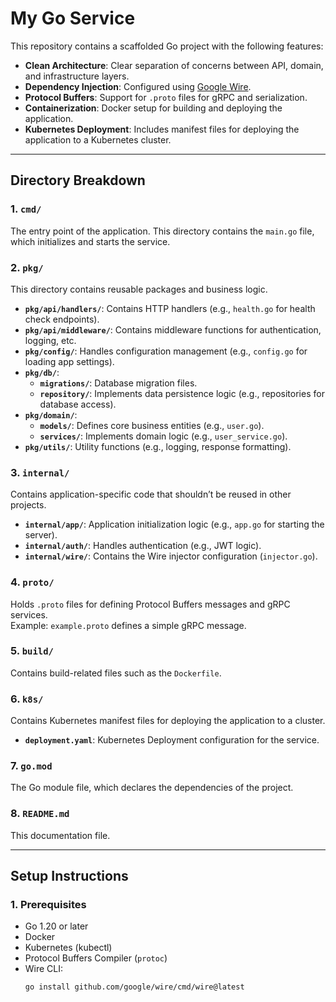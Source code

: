 # My Go Service

This repository contains a scaffolded Go project with the following features:

- **Clean Architecture**: Clear separation of concerns between API, domain, and infrastructure layers.
- **Dependency Injection**: Configured using [Google Wire](https://github.com/google/wire).
- **Protocol Buffers**: Support for `.proto` files for gRPC and serialization.
- **Containerization**: Docker setup for building and deploying the application.
- **Kubernetes Deployment**: Includes manifest files for deploying the application to a Kubernetes cluster.

---

## **Directory Breakdown**

### **1. `cmd/`**
The entry point of the application. This directory contains the `main.go` file, which initializes and starts the service.

### **2. `pkg/`**
This directory contains reusable packages and business logic.

- **`pkg/api/handlers/`**: Contains HTTP handlers (e.g., `health.go` for health check endpoints).
- **`pkg/api/middleware/`**: Contains middleware functions for authentication, logging, etc.
- **`pkg/config/`**: Handles configuration management (e.g., `config.go` for loading app settings).
- **`pkg/db/`**:
  - **`migrations/`**: Database migration files.
  - **`repository/`**: Implements data persistence logic (e.g., repositories for database access).
- **`pkg/domain/`**:
  - **`models/`**: Defines core business entities (e.g., `user.go`).
  - **`services/`**: Implements domain logic (e.g., `user_service.go`).
- **`pkg/utils/`**: Utility functions (e.g., logging, response formatting).

### **3. `internal/`**
Contains application-specific code that shouldn’t be reused in other projects.

- **`internal/app/`**: Application initialization logic (e.g., `app.go` for starting the server).
- **`internal/auth/`**: Handles authentication (e.g., JWT logic).
- **`internal/wire/`**: Contains the Wire injector configuration (`injector.go`).

### **4. `proto/`**
Holds `.proto` files for defining Protocol Buffers messages and gRPC services.  
Example: `example.proto` defines a simple gRPC message.

### **5. `build/`**
Contains build-related files such as the `Dockerfile`.

### **6. `k8s/`**
Contains Kubernetes manifest files for deploying the application to a cluster.

- **`deployment.yaml`**: Kubernetes Deployment configuration for the service.

### **7. `go.mod`**
The Go module file, which declares the dependencies of the project.

### **8. `README.md`**
This documentation file.

---

## **Setup Instructions**

### **1. Prerequisites**
- Go 1.20 or later
- Docker
- Kubernetes (kubectl)
- Protocol Buffers Compiler (`protoc`)
- Wire CLI:
  ```bash
  go install github.com/google/wire/cmd/wire@latest

